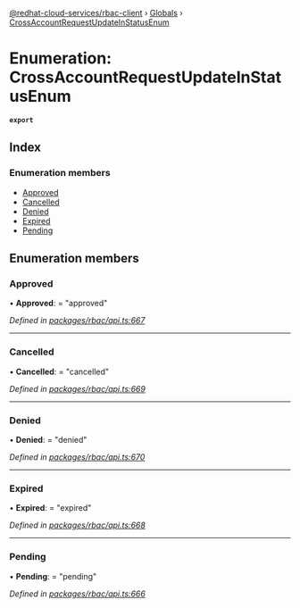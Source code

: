 [@redhat-cloud-services/rbac-client](../README.md) › [Globals](../globals.md) › [CrossAccountRequestUpdateInStatusEnum](crossaccountrequestupdateinstatusenum.md)

# Enumeration: CrossAccountRequestUpdateInStatusEnum

**`export`** 

## Index

### Enumeration members

* [Approved](crossaccountrequestupdateinstatusenum.md#approved)
* [Cancelled](crossaccountrequestupdateinstatusenum.md#cancelled)
* [Denied](crossaccountrequestupdateinstatusenum.md#denied)
* [Expired](crossaccountrequestupdateinstatusenum.md#expired)
* [Pending](crossaccountrequestupdateinstatusenum.md#pending)

## Enumeration members

###  Approved

• **Approved**: = "approved"

*Defined in [packages/rbac/api.ts:667](https://github.com/RedHatInsights/javascript-clients/blob/master/packages/rbac/api.ts#L667)*

___

###  Cancelled

• **Cancelled**: = "cancelled"

*Defined in [packages/rbac/api.ts:669](https://github.com/RedHatInsights/javascript-clients/blob/master/packages/rbac/api.ts#L669)*

___

###  Denied

• **Denied**: = "denied"

*Defined in [packages/rbac/api.ts:670](https://github.com/RedHatInsights/javascript-clients/blob/master/packages/rbac/api.ts#L670)*

___

###  Expired

• **Expired**: = "expired"

*Defined in [packages/rbac/api.ts:668](https://github.com/RedHatInsights/javascript-clients/blob/master/packages/rbac/api.ts#L668)*

___

###  Pending

• **Pending**: = "pending"

*Defined in [packages/rbac/api.ts:666](https://github.com/RedHatInsights/javascript-clients/blob/master/packages/rbac/api.ts#L666)*
